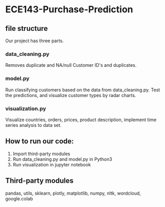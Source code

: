 # ECE143-Purchase-Prediction

## file structure

Our project has three parts.  
### data_cleaning.py  
Removes duplicate and NA/null Customer ID's and duplicates.  
### model.py  
Run classifying customers based on the data from data_cleaning.py. Test the predictions, and visualize customer types by radar charts.
### visualization.py  
Visualize countries, orders, prices, product description, implement time series analysis to data set.

## How to run our code:
1. Import third-party modules
2. Run data_cleaning.py and model.py in Python3
3. Run visualization in jupyter notebook

## Third-party modules

pandas, utils, sklearn, plotly, matplotlib, numpy, nltk, wordcloud, google.colab

